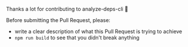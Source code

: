 Thanks a lot for contributing to analyze-deps-cli :beers:

Before submitting the Pull Request, please:

* write a clear description of what this Pull Request is trying to achieve
* `npm run build` to see that you didn't break anything

